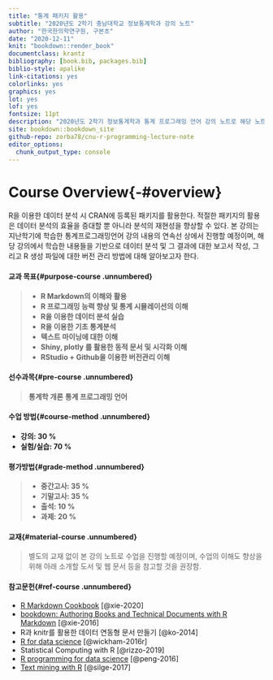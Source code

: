 ```yaml
--- 
title: "통계 패키지 활용"
subtitle: "2020년도 2학기 충남대학교 정보통계학과 강의 노트"
author: "한국한의학연구원, 구본초"
date: "2020-12-11"
knit: "bookdown::render_book"
documentclass: krantz
bibliography: [book.bib, packages.bib]
biblio-style: apalike
link-citations: yes
colorlinks: yes
graphics: yes
lot: yes
lof: yes
fontsize: 11pt
description: "2020년도 2학기 정보통계학과 통계 프로그래밍 언어 강의 노트로 해당 노트는 https://zorba78.github.io/cnu-stat-package-lecture/ 에서 확인 가능"
site: bookdown::bookdown_site
github-repo: zorba78/cnu-r-programming-lecture-note
editor_options: 
  chunk_output_type: console
---
```








# Course Overview{-#overview}


R을 이용한 데이터 분석 시 CRAN에 등록된 패키지를 활용한다. 적절한 패키지의 활용은 데이터 분석의 효율을 증대할 뿐 아니라 분석의 재현성을 향상할 수 있다. 본 강의는 지난학기에 학습한 통계프로그래밍언어 강의 내용의 연속선 상에서 진행할 예정이며, 해당 강의에서 학습한 내용들을 기반으로 데이터 분석 및 그 결과에 대한 보고서 작성, 그리고 R 생성 파일에 대한 버전 관리 방법에 대해 알아보고자 한다.



#### 교과 목표{#purpose-course .unnumbered}

> - **R Markdown의 이해와 활용**
> - **R 프로그래밍 능력 향상 및 통계 시뮬레이션의 이해**
> - **R을 이용한 데이터 분석 실습**
> - **R을 이용한 기초 통계분석**
> - **텍스트 마이닝에 대한 이해**
> - **Shiny, plotly 를 활용한 동적 문서 및 시각화 이해**
> - **RStudio + Github을 이용한 버전관리 이해**


#### 선수과목{#pre-course .unnumbered}

> **통계학 개론**
> **통계 프로그래밍 언어**


#### 수업 방법{#course-method .unnumbered}

- **강의: 30 %**
- **실험/실습: 70 %**


#### 평가방법{#grade-method .unnumbered}

> - **중간고사: 35 %**
> - **기말고사: 35 %**
> - **출석: 10 %**
> - **과제: 20 %**


#### 교재{#material-course .unnumbered}

> 별도의 교재 없이 본 강의 노트로 수업을 진행할 예정이며, 수업의 이해도 향상을 위해 아래 소개할 도서 및 웹 문서 등을 참고할 것을 권장함.


#### 참고문헌{#ref-course .unnumbered}


- [R Markdown Cookbook](https://bookdown.org/yihui/rmarkdown-cookbook/) [@xie-2020]
- [bookdown: Authoring Books and Technical Documents with R Markdown](https://bookdown.org/yihui/bookdown/) [@xie-2016]
- R과 knitr를 활용한 데이터 연동형 문서 만들기 [@ko-2014]
- [R for data science](https://r4ds.had.co.nz/) [@wickham-2016r]
- Statistical Computing with R [@rizzo-2019]
- [R programming for data science](https://bookdown.org/rdpeng/rprogdatascience/) [@peng-2016]
- [Text mining with R](https://www.tidytextmining.com/) [@silge-2017]








